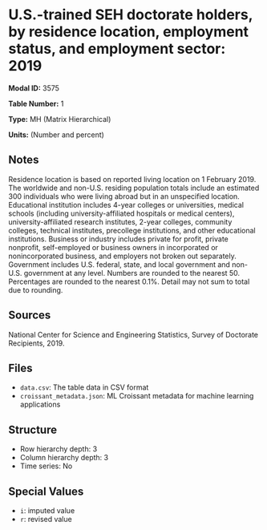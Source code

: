 # U.S.-trained SEH doctorate holders, by residence location, employment status, and employment sector: 2019

**Modal ID:** 3575

**Table Number:** 1

**Type:** MH (Matrix Hierarchical)

**Units:** (Number and percent)

## Notes

Residence location is based on reported living location on 1 February 2019. The worldwide and non-U.S. residing population totals include an estimated 300 individuals who were living abroad but in an unspecified location. Educational institution includes 4-year colleges or universities, medical schools (including university-affiliated hospitals or medical centers), university-affiliated research institutes, 2-year colleges, community colleges, technical institutes, precollege institutions, and other educational institutions. Business or industry includes private for profit, private nonprofit, self-employed or business owners in incorporated or nonincorporated business, and employers not broken out separately. Government includes U.S. federal, state, and local government and non-U.S. government at any level. Numbers are rounded to the nearest 50. Percentages are rounded to the nearest 0.1%. Detail may not sum to total due to rounding.

## Sources

National Center for Science and Engineering Statistics, Survey of Doctorate Recipients, 2019.

## Files

- `data.csv`: The table data in CSV format
- `croissant_metadata.json`: ML Croissant metadata for machine learning applications

## Structure

- Row hierarchy depth: 3
- Column hierarchy depth: 3
- Time series: No

## Special Values

- `i`: imputed value
- `r`: revised value
